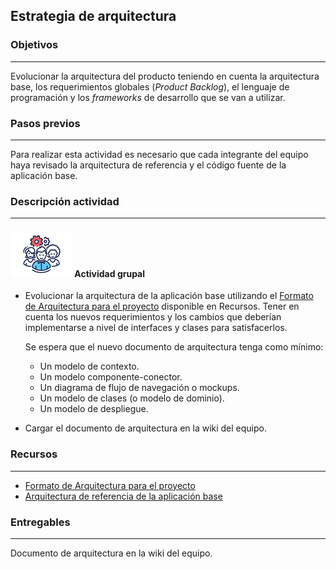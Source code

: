 ## Estrategia de arquitectura

### Objetivos
---

Evolucionar la arquitectura del producto teniendo en cuenta la arquitectura base, los requerimientos globales (*Product Backlog*), el lenguaje de programación y los *frameworks* de desarrollo que se van a utilizar.

### Pasos previos
---

Para realizar esta actividad es necesario que cada integrante del equipo haya revisado la arquitectura de referencia y el código fuente de la aplicación base.

### Descripción actividad
---

#### ![](./../../../assets/images/grupo.png) Actividad grupal

* Evolucionar la arquitectura de la aplicación base utilizando el [Formato de Arquitectura para el proyecto](https://uniandes-my.sharepoint.com/:w:/g/personal/misovirtual-da_uniandes_edu_co/EeusIs5EtjJNlBO7P5VdDCUBbH4ZRrC5wPP4RFGINZbSpg?e=FOAhRL) disponible en Recursos. Tener en cuenta los nuevos requerimientos y los cambios que deberían implementarse a nivel de interfaces y clases para satisfacerlos. 

  Se espera que el nuevo documento de arquitectura tenga como mínimo:
     * Un modelo de contexto.
     * Un modelo componente-conector.
     * Un diagrama de flujo de navegación o mockups.
     * Un modelo de clases (o modelo de dominio).
     * Un modelo de despliegue.
      <br>
* Cargar el documento de arquitectura en la wiki del equipo.


### Recursos 
---

* [Formato de Arquitectura para el proyecto](https://uniandes-my.sharepoint.com/:w:/g/personal/misovirtual-da_uniandes_edu_co/EeusIs5EtjJNlBO7P5VdDCUBbH4ZRrC5wPP4RFGINZbSpg?e=FOAhRL) 
* [Arquitectura de referencia de la aplicación base](https://uniandes-my.sharepoint.com/:w:/g/personal/misovirtual-da_uniandes_edu_co/EUpK1wSO89RKn6ag81Irft4BVeQuMyAbwiVNZGHrFPaSpQ?e=ZTWs4y)

### Entregables
---

Documento de arquitectura en la wiki del equipo.

